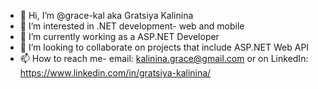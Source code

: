 - 👋 Hi, I’m @grace-kal aka Gratsiya Kalinina
- 👀 I’m interested in .NET development- web and mobile
- 🌱 I’m currently working as a ASP.NET Developer
- 💞️ I’m looking to collaborate on projects that include ASP.NET Web API
- 📫 How to reach me- email: kalinina.grace@gmail.com or on LinkedIn: https://www.linkedin.com/in/gratsiya-kalinina/
